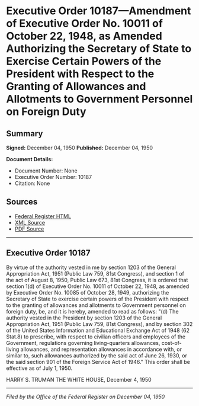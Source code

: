 # Executive Order 10187—Amendment of Executive Order No. 10011 of October 22, 1948, as Amended Authorizing the Secretary of State to Exercise Certain Powers of the President with Respect to the Granting of Allowances and Allotments to Government Personnel on Foreign Duty

## Summary

**Signed:** December 04, 1950
**Published:** December 04, 1950

**Document Details:**
- Document Number: None
- Executive Order Number: 10187
- Citation: None

## Sources
- [Federal Register HTML](https://www.presidency.ucsb.edu/documents/executive-order-10187-amendment-executive-order-no-10011-october-22-1948-amended)
- [XML Source](None)
- [PDF Source](None)

---

## Executive Order 10187

By virtue of the authority vested in me by section 1203 of the General Appropriation Act, 1951 (Public Law 759, 81st Congress), and section 1 of the act of August 8, 1950, Public Law 673, 81st Congress, it is ordered that section 1(d) of Executive Order No. 10011 of October 22, 1948, as amended by Executive Order No. 10085 of October 28, 1949, authorizing the Secretary of State to exercise certain powers of the President with respect to the granting of allowances and allotments to Government personnel on foreign duty, be, and it is hereby, amended to read as follows:
"(d) The authority vested in the President by section 1203 of the General Appropriation Act, 1951 (Public Law 759, 81st Congress), and by section 302 of the United States Information and Educational Exchange Act of 1948 (62 Stat.8) to prescribe, with respect to civilian officers and employees of the Government, regulations governing living-quarters allowances, cost-of-living allowances, and representation allowances in accordance with, or similar to, such allowances authorized by the said act of June 26, 1930, or the said section 901 of the Foreign Service Act of 1946."
This order shall be effective as of July 1, 1950.

HARRY S. TRUMAN
THE WHITE HOUSE,
December 4, 1950

---

*Filed by the Office of the Federal Register on December 04, 1950*

